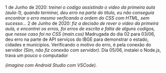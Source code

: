 <p>1 de Junho de 2020: <i>treinei o codigo assistindo o video da primeira aula (aula-1), quando terminei, deu erro na parte
do titulo, eu não conseguia encontrar o erro mesmo verficando a ordem do CSS com HTML, sem sucesso...</i>
2 de Junho de 2020: <i>fiz a decisão de rever o video da primeira aula, e encontrei os erros, foi erros de escrita
  e falta de alguns codigos, que nesse caso foi no CSS (main.css)</i>
Madrugada do dia 02 para 03/06, deu erro na parte de API serviços do IBGE para demonstrar 
o estado, cidades e municipios. Verificando o motivo do erro, é pela conexão do servidor <i>(Sim, não fiz conexão com servidor).</i>
Dia 05/06, instalei o Node.js, trava um pouco o computador</p> <i>(imagina com Android Studio com VSCode).</i></p>
